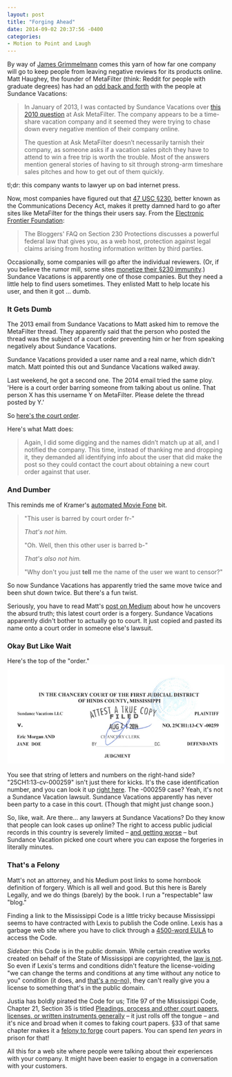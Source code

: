 ```yaml
---
layout: post
title: "Forging Ahead"
date: 2014-09-02 20:37:56 -0400
categories: 
- Motion to Point and Laugh
---
```


By way of [James Grimmelmann](http://laboratorium.net) comes this yarn of how far one company will go to keep people from leaving negative reviews for its products online. Matt Haughey, the founder of MetaFilter (think: Reddit for people with graduate degrees) has had an [odd back and forth](https://medium.com/technology-musings/sundance-vacations-from-scams-to-forgery-ae2afe64fce2) with the people at Sundance Vacations:

> In January of 2013, I was contacted by Sundance Vacations over [this 2010 question](http://ask.metafilter.com/144921/Am-I-about-to-get-screwed-by-Sundance-Vacations) at Ask MetaFilter. The company appears to be a time-share vacation company and it seemed they were trying to chase down every negative mention of their company online. 
>
> The question at Ask MetaFilter doesn’t necessarily tarnish their company, as someone asks if a vacation sales pitch they have to attend to win a free trip is worth the trouble. Most of the answers mention general stories of having to sit through strong-arm timeshare sales pitches and how to get out of them quickly.

tl;dr: this company wants to lawyer up on bad internet press.

Now, most companies have figured out that [47 USC §230](http://www.law.cornell.edu/uscode/text/47/230), better known as the Communications Decency Act, makes it pretty damned hard to go after sites like MetaFilter for the things their users say. From the [Electronic Frontier Foundation](https://www.eff.org/issues/bloggers/legal/liability/230):

> The Bloggers' FAQ on Section 230 Protections discusses a powerful federal law that gives you, as a web host, protection against legal claims arising from hosting information written by third parties.

Occasionally, some companies will go after the individual reviewers. (Or, if you believe the rumor mill, some sites [monetize their §230 immunity](http://valleywag.gawker.com/lawsuit-says-yelp-made-millions-forcing-businesses-to-p-1617941464).) Sundance Vacations is apparently one of those companies. But they need a little help to find users sometimes. They enlisted Matt to help locate his user, and then it got … dumb. <!--more-->

### It Gets Dumb

The 2013 email from Sundance Vacations to Matt asked him to remove the MetaFilter thread. They apparently said that the person who posted the thread was the subject of a court order preventing him or her from speaking negatively about Sundance Vacations. 

Sundance Vacations provided a user name and a real name, which didn't match. Matt pointed this out and Sundance Vacations walked away. 

Last weekend, he got a second one. The 2014 email tried the same ploy. 'Here is a court order barring someone from talking about us online. That person X has this username Y on MetaFilter. Please delete the thread posted by Y.'

So [here's the court order](https://www.dropbox.com/s/5g74bxi8mq5szra/AUG%2021%20Court%20Order.pdf?dl=0).

Here's what Matt does: 

> Again, I did some digging and the names didn’t match up at all, and I notified the company. This time, instead of thanking me and dropping it, they demanded all identifying info about the user that did make the post so they could contact the court about obtaining a new court order against that user.

### And Dumber

This reminds me of Kramer's [automated Movie Fone](https://www.youtube.com/watch?v=qM79_itR0Nc) bit. 

> "This user is barred by court order fr-" 
>
> *That's not him.* 
>
> "Oh. Well, then this other user is barred b-" 
>
> *That's also not him.* 
>
> "Why don't you just **tell** me the name of the user we want to censor?"

So now Sundance Vacations has apparently tried the same move twice and been shut down twice. But there's a fun twist.

Seriously, you have to read Matt's [post on Medium](https://medium.com/technology-musings/sundance-vacations-from-scams-to-forgery-ae2afe64fce2) about how he uncovers the absurd truth; this latest court order is a forgery. Sundance Vacations apparently didn't bother to actually go to court. It just copied and pasted its name onto a court order in someone else's lawsuit. 

### Okay But Like Wait

Here's the top of the "order."
![](/images/sundancevacations.png)

You see that string of letters and numbers on the right-hand side? "25CH1:13-cv-000259" isn't just there for kicks. It's the case identification number, and you can look it up [right here](http://courts.ms.gov/mec/mec.html). The -000259 case? Yeah, it's not a Sundance Vacation lawsuit. Sundance Vacations apparently has never been party to a case in this court. (Though that might just change soon.)

So, like, wait. Are there… any lawyers at Sundance Vacations? Do they know that people can look cases up online? The right to access public judicial records in this country is severely limited – [and getting worse](http://www.washingtonpost.com/blogs/the-switch/wp/2014/08/26/why-pacer-removed-access-to-case-archives-of-five-courts/) – but Sundance Vacation picked one court where you can expose the forgeries in literally minutes.

### That's a Felony

Matt's not an attorney, and his Medium post links to some hornbook definition of forgery. Which is all well and good. But this here is Barely Legally, and we do things (barely) by the book. I run a "respectable" law "blog."

Finding a link to the Mississippi Code is a little tricky because Mississippi seems to have contracted with Lexis to publish the Code online. Lexis has a garbage web site where you have to click through a [4500-word EULA](http://www.lexisnexis.com/terms/) to access the Code.

*Sidebar*: this Code is in the public domain. While certain creative works created on behalf of the State of Mississippi are copyrighted, the [law is not](http://blog.law.cornell.edu/voxpop/2011/07/15/tear-down-this-paywall/). So even if Lexis's terms and conditions didn't feature the license-voiding "we can change the terms and conditions at any time without any notice to you" condition (it does, and [that's a no-no](http://blog.ericgoldman.org/archives/2007/07/ninth_circuit_s_1.htm)), they can't really give you a license to something that's in the public domain.

Justia has boldly pirated the Code for us; Title 97 of the Mississippi Code, Chapter 21, Section 35 is titled [Pleadings, process and other court papers, licenses, or written instruments generally](http://law.justia.com/codes/mississippi/2010/title-97/21/97-21-35/) – it just rolls off the tongue – and it's nice and broad when it comes to faking court papers. §33 of that same chapter makes it a [felony to forge](http://law.justia.com/codes/mississippi/2010/title-97/21/97-21-33/) court papers. You can spend *ten years* in prison for that!

All this for a web site where people were talking about their experiences with your company. It might have been easier to engage in a conversation with your customers.